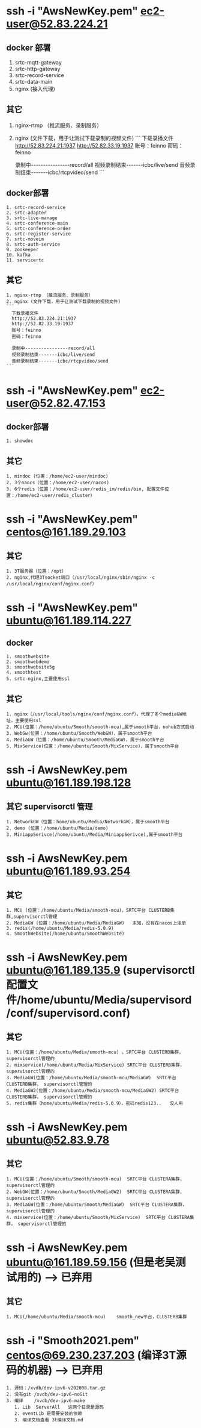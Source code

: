 <!--
 * @Description: 
 * @Author: YKF
 * @Date: 2021-06-01 16:31:56
-->
# ssh -i "AwsNewKey.pem" ec2-user@52.83.224.21
## docker 部署
>     
  1. srtc-mqtt-gateway
  2. srtc-http-gateway
  3. srtc-record-service
  4. srtc-data-main
  5. nginx (接入代理)
##  其它
>  
  1. nginx-rtmp （推流服务、录制服务）
  2. nginx (文件下载，用于让测试下载录制的视频文件)
    ```
      下载录播文件
      http://52.83.224.21:1937
      http://52.82.33.19:1937
      账号：feinno
      密码：feinno

      录制中----------------record/all
      视频录制结束-------icbc/live/send
      音频录制结束-------icbc/rtcpvideo/send
    ```
## docker部署
    1. srtc-record-service
    2. srtc-adapter
    3. srtc-live-manage
    4. srtc-conference-main
    5. srtc-conference-order
    6. srtc-register-service
    7. srtc-moveim
    8. srtc-auth-service
    9. zookeeper
    10. kafka
    11. servicertc
## 其它
    1. nginx-rtmp （推流服务、录制服务）
    2. nginx (文件下载，用于让测试下载录制的视频文件)
    ```
      下载录播文件
      http://52.83.224.21:1937
      http://52.82.33.19:1937
      账号：feinno
      密码：feinno

      录制中----------------record/all
      视频录制结束-------icbc/live/send
      音频录制结束-------icbc/rtcpvideo/send
    ```
# ssh -i "AwsNewKey.pem" ec2-user@52.82.47.153
## docker部署
    1. showdoc
##  其它
    1. mindoc (位置：/home/ec2-user/mindoc)
    2. 3个naocs（位置：/home/ec2-user/nacos)
    3. 6个redis（位置：/home/ec2-user/redis_im/redis/bin, 配置文件位置：/home/ec2-user/redis_cluster）
# ssh -i "AwsNewKey.pem" centos@161.189.29.103
##  其它
    1. 3T服务器（位置：/opt）
    2. nginx,代理3Tsocket端口（/usr/local/nginx/sbin/nginx -c /usr/local/nginx/conf/nginx.conf）
# ssh -i "AwsNewKey.pem" ubuntu@161.189.114.227
## docker
    1. smoothwebsite
    2. smoothwebdemo
    3. smoothwebsite5g
    4. smoothtest
    5. srtc-nginx,主要使用ssl
## 其它
    1. nginx（/usr/local/tools/nginx/conf/nginx.conf），代理了多个mediaGW地址，主要使用ssl
    2. MCU(位置：/home/ubuntu/Smooth/smooth-mcu),属于smooth平台，nohub方式启动
    3. WebGw(位置：/home/ubuntu/Smooth/WebGW)，属于smooth平台
    4. MediaGW（位置：/home/ubuntu/Smooth/MediaGW），属于smooth平台
    5. MixService(位置：/home/ubuntu/Smooth/MixService)，属于smooth平台
# ssh -i AwsNewKey.pem ubuntu@161.189.198.128   
##  其它   supervisorctl 管理
    1. NetworkGW（位置：home/ubuntu/Media/NetworkGW），属于smooth平台
    2. demo (位置：/home/ubuntu/Media/demo)
    3. MiniappSerivce(/home/ubuntu/Media/MiniappSerivce),属于smooth平台
# ssh -i AwsNewKey.pem ubuntu@161.189.93.254
##  其它
    1. MCU (位置：/home/ubuntu/Media/smooth-mcu)，SRTC平台 CLUSTERB集群,supervisorctl管理
    2. MediaGW (位置：/home/ubuntu/Media/MediaGW)   未知，没有在nacos上注册
    3. redis(/home/ubuntu/Media/redis-5.0.9)
    4. SmoothWebsite(/home/ubuntu/SmoothWebsite)
# ssh -i AwsNewKey.pem ubuntu@161.189.135.9 (supervisorctl 配置文件/home/ubuntu/Media/supervisord/conf/supervisord.conf)
## 其它
    1. MCU(位置：/home/ubuntu/Media/smooth-mcu) ，SRTC平台 CLUSTERB集群， supervisorctl管理的
    2. mixservice(/home/ubuntu/Media/MixService) SRTC平台 CLUSTERB集群， supervisorctl管理的
    3. MediaGW(位置：/home/ubuntu/Media/smooth-mcu/MediaGW)  SRTC平台 CLUSTERB集群， supervisorctl管理的
    4. MediaGW2(位置：/home/ubuntu/Media/smooth-mcu/MediaGW2) SRTC平台 CLUSTERB集群， supervisorctl管理的
    5. redis集群（home/ubuntu/Media/redis-5.0.9），密码redis123..   没人用
# ssh -i AwsNewKey.pem ubuntu@52.83.9.78
## 其它
    1. MCU(位置：/home/ubuntu/Smooth/smooth-mcu)  SRTC平台 CLUSTERA集群， supervisorctl管理的
    2. WebGW(位置：/home/ubuntu/Smooth/MediaGW2)  SRTC平台 CLUSTERA集群， supervisorctl管理的
    3. MediaGW(位置：/home/ubuntu/Smooth/MediaGW)  SRTC平台 CLUSTERA集群， supervisorctl管理的
    4. mixservice(位置：/home/ubuntu/Smooth/MixService)  SRTC平台 CLUSTERA集群， supervisorctl管理的
# ssh -i AwsNewKey.pem ubuntu@161.189.59.156 (但是老吴测试用的)  --> 已弃用
##  其它
    1. MCU(/home/ubuntu/Media/smooth-mcu)    smooth_new平台，CLUSTERB集群
# ssh -i "Smooth2021.pem" centos@69.230.237.203 (编译3T源码的机器)  --> 已弃用
    1. 源码：/xvdb/dev-ipv6-v202008.tar.gz
    2. 没有git /xvdb/dev-ipv6-noGit
    3. 编译    /xvdb/dev-ipv6-make
       1. Lib  ServerAll   这两个目录是源码
       2. eventLib 是需要安装的依赖
       3. 编译文档查看 3t编译文档.md